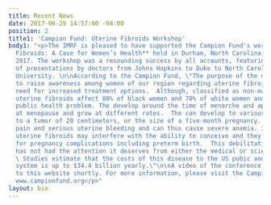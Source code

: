 ```yaml
---
title: Recent News
date: 2017-06-29 14:57:00 -04:00
position: 2
title1: 'Campion Fund: Uterine Fibroids Workshop'
body1: "<p>The IMRF is pleased to have supported the Campion Fund's workshop,  **Uterine
  Fibroids: A Case for Women’s Health** held in Durham, North Carolina, on March 11,
  2017. The workshop was a resounding success by all accounts, featuring a number
  of presentations by doctors from Johns Hopkins to Duke to North Caroline Central
  University. \n\nAccording to the Campion Fund, \"The purpose of the meeting was
  to raise awareness among women of our region regarding uterine fibroids and to the
  need for increased treatment options.  Although, classified as non-malignant tumors,
  uterine fibroids affect 80% of black women and 70% of white women and are a serious
  public health problem. The develop around the time of menarche and appear to regress
  at menopause and grow at different rates.  The can develop to various sizes, sometime
  to a tumor of 20 centimeters, or the size of a five-month pregnancy. They cause
  pain and serious uterine bleeding and can thus cause severe anemia. In addition,
  uterine fibroids may interfere with the ability to conceive and they are responsible
  for pregnancy complications including preterm birth.  This debilitating disease
  has not had the attention it deserves from either the medical or scientific communities.
  \ Studies estimate that the costs of this disease to the US pubic and health care
  system is up to $34.4 billion yearly.\"\n\nA video of the conference will be posted
  to this website shortly. For more information, please visit the Campion Fund's website:
  www.campionfund.org</p>"
layout: bio
---
```


